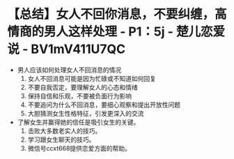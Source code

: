 # 【总结】女人不回你消息，不要纠缠，高情商的男人这样处理 - P1：5j - 楚儿恋爱说 - BV1mV411U7QC

-   男人应该如何处理女人不回消息的情况
    1.  女人不回消息可能是因为忙碌或不知道如何回复
    2.  不要自我否定，要理解女人的心态和情绪
    3.  保持自信和乐观，不要被负面行为影响
    4.  不要追问为什么不回消息，要细心观察和提出开放性问题
    5.  大胆猜测女生性格特征，引发更深入的交流
-   了解女生并赢得她的信任是吸引女生的关键。
    1.  击败大多数老实人的技巧。
    2.  学习跟女生聊天的技巧。
    3.  微信号ccxt668提供恋爱方面的帮助。